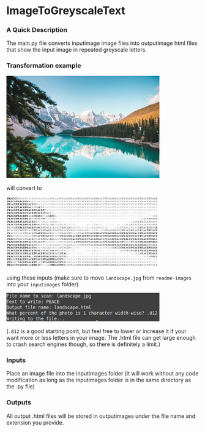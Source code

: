 # ImageToGreyscaleText

### A Quick Description

The main.py file converts inputimage image files into outputimage html files that show the input image in repeated greyscale letters.

### Transformation example

<img src="https://github.com/MarwariTheHorse/ImageToGreyscaleText/blob/master/readme-images/landscape.jpg?raw=true" width="400"/>

will convert to

<img src="https://github.com/MarwariTheHorse/ImageToGreyscaleText/blob/master/readme-images/screenshot.png?raw=true" width="400"/>

using these inputs (make sure to move `landscape.jpg` from `readme-images` into your `inputimages` folder)

<img src="https://github.com/MarwariTheHorse/ImageToGreyscaleText/blob/master/readme-images/process.png?raw=true" width="400"/>

(`.012` is a good starting point, but feel free to lower or increase it if your want more or less letters in your image. The .html file can get large enough to crash search engines though, so there is definitely a limit.)


### Inputs

Place an image file into the inputimages folder (it will work without any code modification as long as the inputimages folder is in the same directory as the .py file)

### Outputs

All output .html files will be stored in outputimages under the file name and extension you provide.
